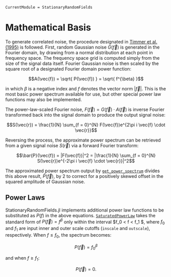 ```@meta
CurrentModule = StationaryRandomFields
```

# Mathematical Basis

To generate correlated noise, the procedure designated in [Timmer et al. (1995)](https://ui.adsabs.harvard.edu/abs/1995A%26A...300..707T/abstract) is followed. 
First, random Gaussian noise $G(\vec{f})$ is generated in the Fourier domain, by drawing from a normal distribution at each point in frequency space. 
The frequency space grid is computed simply from the size of the signal data itself. 
Fourier Gaussian noise is then scaled by the square root of a designated Fourier domain power function: 

```math
A(\vec{f}) = \sqrt{ P(\vec{f}) } = \sqrt{ f^{\beta} }
```

in which $\beta$ is a negative index and $f$ denotes the vector norm $|\vec{f}|$. This is the most basic power spectrum available for use, but other special power law functions may also be implemented.

The power-law-scaled Fourier noise, $F(\vec{f}) = G(\vec{f}) \cdot A(\vec{f})$ is inverse Fourier transformed back into the signal domain to produce the output signal noise:

```math
S(\vec{r}) = \frac{1}{N} \sum_{f = 0}^{N} F(\vec{f})e^{2\pi i \vec{f} \cdot \vec{r}}
```

Reversing the process, the approximate power spectrum can be retrieved from a given signal noise $S(\vec{r})$ via a forward Fourier transform:

```math
\bar{P}(\vec{f}) = |F(\vec{f})|^2 = |\frac{1}{N} \sum_{f = 0}^{N} S(\vec{r})e^{-2\pi i \vec{f} \cdot \vec{r}}|^2
```

The approximated power spectrum output by [`get_power_spectrum`](@ref) divides this above result, $\bar{P}(\vec{f})$, by 2 to correct for a positively skewed offset in the squared amplitude of Gaussian noise.  

## Power Laws

StationaryRandomFields.jl implements additional power law functions to be substituted as $P(f)$ in the above equations. [`SaturatedPowerLaw`](@ref) takes the standard form of $P(\vec{f})=f^{\beta}$ only within the interval $f_0 < f < f_1 $, where $f_0$ and $f_1$ are input inner and outer scale cutoffs (`inscale` and `outscale`), respectively. When ${f}\leq f_0$, the spectrum becomes:

```math
P(\vec{f})=f_0^{\beta}
```

and when $f\geq f_1$: 

```math
P(\vec{f})=0.
```


